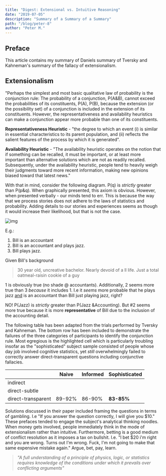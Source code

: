```yaml
---
title: "Digest: Extensional vs. Intuitive Reasoning"
date: "2019-07-05"
description: "Summary of a Summary of a Summary"
path: "/blog/peter-8"
author: "Peter M."
---
```

<style type='text/css'>
  a {
    border-bottom: 1px solid hsla(131, 75%, 40%, 0.8);
    color: black;
    text-decoration: none;
    -webkit-transition: background-color .25s;
    transition: background-color .25s;
  }
  a:hover {
    background-color: hsla(131, 75%, 40%, 0.8);

  }
</style>

## Preface
This article contains my summary of Daniels summary of Tversky and Kahneman's summary of the fallacy of extensionalism.

## Extensionalism
"Perhaps the simplest and most basic qualitative law of probability is the conjunction rule: The probability of a conjunction, $\text {P(A\&B)}$, cannot exceed the probabilities of its constituents, $\text {P(A), P(B)}$, because the extension (or the possibility set) of a conjunction is included in the extension of its constituents.  However, the representativeness and availability heuristics can make a conjunction appear more probable than one of its constituents.

**Representativeness Heuristic** - "the degree to which an event (i) is similar in essential characteristics to its parent population, and (ii) reflects the salient features of the process by which it is generated".

**Availability Heuristic** - "The availability heuristic operates on the notion that if something can be recalled, it must be important, or at least more important than alternative solutions which are not as readily recalled. Subsequently, under the availability heuristic, people tend to heavily weigh their judgments toward more recent information, making new opinions biased toward that latest news."

With that in mind, consider the following diagram.  $\text {P(q)}$ is *strictly* greater than $\text {P(p\&q)}$.  When graphically presented, this axiom is obvious.  However, when presented verbally - our minds tend to err.  This is because the way that we process stories does not adhere to the laws of statistics and probability.  Adding details to our stories and experiences seems as though it would increase their likelihood, but that is not the case.   

![img](https://inquiryintoinquiry.files.wordpress.com/2017/11/venn-diagram-two-variables-p-q.jpg)


E.g.:

1. Bill is an accountant
2. Bill is an accountant and plays jazz.
3. Bill plays jazz.

Given Bill's background

>30 year old, uncreative bachelor.  Nearly devoid of a ll life.  Just a total oatmeal-raisin cookie of a guy

1 is obviously true (no shade @ accountants).
Additionally, 2 seems more true than 3 *because* it includes 1.  I.e it *seems* more probable that he plays jazz <u>and</u> is an accountant than Bill just playing jazz, right?

NO!  $\text {P(Jazz)}$ is *strictly* greater than $\text {P(Jazz \& Accounting)}$.
But #2 seems more true because it is more **representative** of Bill due to the inclusion of the accounting detail.

The following table has been adapted from the trials performed by Tversky and Kahneman.  The bottom row has been included to demonstrate the failures of the three categories of participants to identify the conjunction rule.  Most egregious is the highlighted cell which is particularly troubling insofar as the "sophisticated" subject sample consisted of people whose day job involved cognitive statistics, yet *still* overwhelmingly failed to correctly answer direct-transparent questions including conjunctive fallacies.

|| Naive | Informed | Sophisticated|
|---|-------|----------|--------------|
|indirect| ||
|direct-subtle|||
|direct-transparent|89-92%|86-90%|**83-85%**|


Solutions discussed in their paper included framing the questions in terms of gambling.  I.e "If you answer the question correctly, I will give you \$10."  These prefaces tended to engage the subject's analytical thinking noodles.  When money gets involved, people immediately think in the mode of extensionalism rather than intuitive.  Furthermore, betting is a good medium of conflict resolution as it imposes a tax on bullshit.  I.e. "I bet $20 i'm right and you are wrong.  Turns out I'm wrong.  Fuck, I'm not going to make that same expensive mistake again."  Argue, bet, pay, learn.

>*"A full understanding of a principle of physics, logic, or statistics requires knowledge of the conditions under which it prevails over conflicting arguments"*
